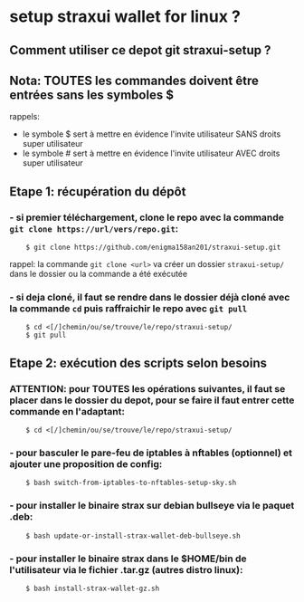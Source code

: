 # setup straxui wallet for linux ?

## Comment utiliser ce depot git straxui-setup ?

## Nota: TOUTES les commandes doivent être entrées sans les symboles $ 
rappels: 
- le symbole $ sert à mettre en évidence l'invite utilisateur SANS droits super utilisateur
- le symbole # sert à mettre en évidence l'invite utilisateur AVEC droits super utilisateur

## Etape 1: récupération du dépôt
### - si premier téléchargement, clone le repo avec la commande `git clone https://url/vers/repo.git`:
```
    $ git clone https://github.com/enigma158an201/straxui-setup.git
```
rappel: la commande `git clone <url>` va créer un dossier `straxui-setup/` dans le dossier ou la commande a été exécutée

### - si deja cloné, il faut se rendre dans le dossier déjà cloné avec la commande `cd` puis raffraichir le repo avec `git pull`
```
    $ cd <[/]chemin/ou/se/trouve/le/repo/straxui-setup/
    $ git pull
```

## Etape 2: exécution des scripts selon besoins

### ATTENTION: pour TOUTES les opérations suivantes, il faut se placer dans le dossier du depot, pour se faire il faut entrer cette commande en l'adaptant:
```
    $ cd <[/]chemin/ou/se/trouve/le/repo/straxui-setup/
```

### - pour basculer le pare-feu de iptables à nftables (optionnel) et ajouter une proposition de config:
```
    $ bash switch-from-iptables-to-nftables-setup-sky.sh
```

### - pour installer le binaire strax sur debian bullseye via le paquet .deb:
```
    $ bash update-or-install-strax-wallet-deb-bullseye.sh
```

### - pour installer le binaire strax dans le $HOME/bin de l'utilisateur via le fichier .tar.gz (autres distro linux):
```
    $ bash install-strax-wallet-gz.sh
```
